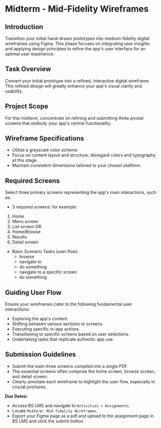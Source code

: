 # **Midterm - Mid-Fidelity Wireframes**

## **Introduction**

Transition your initial hand-drawn prototypes into medium-fidelity digital wireframes using Figma. This phase focuses on integrating user insights and applying design principles to refine the app's user interface for an optimal user experience.

## **Task Overview**

Convert your initial prototype into a refined, interactive digital wireframe. This refined design will greatly enhance your app's visual clarity and usability.

## **Project Scope**

For this midterm, concentrate on refining and submitting three pivotal screens that embody your app's central functionality.

## **Wireframe Specifications**

- Utilize a greyscale color scheme.
- Focus on content layout and structure; disregard colors and typography at this stage.
- Maintain consistent dimensions tailored to your chosen platform.

## **Required Screens**

Select three primary screens representing the app's main interactions, such as:

- 3 required screens: for example:

1. Home
2. Menu screen
3. List screen
   OR
4. Home/Browse
5. Results
6. Detail screen

- Basic Scenario Tasks (user flow):
  - browse
  - navigate to
  - do something
  - navigate to a specific screen
  - do something

## **Guiding User Flow**

Ensure your wireframes cater to the following fundamental user interactions:

- Exploring the app's content.
- Shifting between various sections or screens.
- Executing specific in-app actions.
- Transitioning to specific screens based on user selections.
- Undertaking tasks that replicate authentic app use.

## **Submission Guidelines**

- Submit the main three screens compiled into a single PDF.
- The essential screens often comprise the home screen, browse screen, and detail screen.
- Clearly annotate each wireframe to highlight the user flow, especially in crucial junctures.

**Due Dates:**

<Badge text="Both Sections: Thursday October 5th @11:59pm" />

- Access BS LMS and navigate to `Activities > Assignments`.
- Locate `Midterm: Mid-fidelity Wireframes`.
- Export your Figma page as a pdf and upload to the assignment page in BS LMS and click the submit button.
